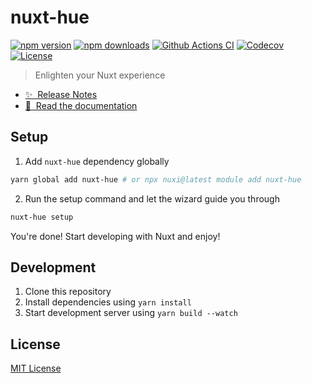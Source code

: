 <!-- lihbr/nuxt-hue nuxt-hue hue -->

# nuxt-hue

[![npm version][npm-version-src]][npm-version-href]
[![npm downloads][npm-downloads-src]][npm-downloads-href]
[![Github Actions CI][github-actions-ci-src]][github-actions-ci-href]
[![Codecov](https://nuxt-hue.lihbr.com/coverage.svg)][codecov-href]
[![License][license-src]][license-href]

> Enlighten your Nuxt experience

- [✨ &nbsp;Release Notes](/CHANGELOG.md)
- [📖 &nbsp;Read the documentation](https://nuxt-hue.lihbr.com)

## Setup

1. Add `nuxt-hue` dependency globally

```bash
yarn global add nuxt-hue # or npx nuxi@latest module add nuxt-hue
```

2. Run the setup command and let the wizard guide you through

```bash
nuxt-hue setup
```

You're done! Start developing with Nuxt and enjoy!

## Development

1. Clone this repository
2. Install dependencies using `yarn install`
3. Start development server using `yarn build --watch`

## License

[MIT License](./LICENSE)

<!-- Badges -->

[npm-version-src]: https://img.shields.io/npm/v/nuxt-hue/latest.svg
[npm-version-href]: https://npmjs.com/package/nuxt-hue
[npm-downloads-src]: https://img.shields.io/npm/dm/nuxt-hue.svg
[npm-downloads-href]: https://npmjs.com/package/nuxt-hue
[github-actions-ci-src]: https://github.com/lihbr/nuxt-hue/workflows/ci/badge.svg
[github-actions-ci-href]: https://github.com/lihbr/nuxt-hue/actions?query=workflow%3Aci
[codecov-src]: https://img.shields.io/codecov/c/github/lihbr/nuxt-hue.svg
[codecov-href]: https://codecov.io/gh/lihbr/nuxt-hue
[license-src]: https://img.shields.io/npm/l/nuxt-hue.svg
[license-href]: https://npmjs.com/package/nuxt-hue
